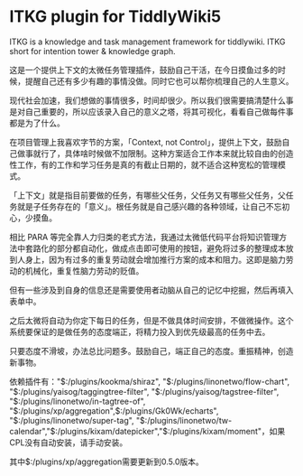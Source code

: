 # ITKG plugin for TiddlyWiki5

ITKG is a knowledge and task management framework for tiddlywiki. ITKG short for intention tower & knowledge graph.

这是一个提供上下文的太微任务管理插件，鼓励自己干活，在今日摸鱼过多的时候，提醒自己还有多少有趣的事情没做。同时它也可以帮你梳理自己的人生意义。

现代社会加速，我们想做的事情很多，时间却很少。所以我们很需要搞清楚什么事是对自己重要的，所以应该录入自己的意义之塔，将其可视化，看看自己做每件事都是为了什么。

在项目管理上我喜欢字节的方案，「Context, not Control」，提供上下文，鼓励自己做事就行了，具体啥时候做不加限制。这种方案适合工作本来就比较自由的创造性工作，有的工作和学习任务是真的有截止日期的，就不适合这种宽松的管理模式。

「上下文」就是指目前要做的任务，有哪些父任务，父任务又有哪些父任务，父任务就是子任务存在的「意义」。根任务就是自己感兴趣的各种领域，让自己不忘初心，少摸鱼。

相比 PARA 等完全靠人力归类的老式方法，我通过太微低代码平台将知识管理方法中套路化的部分都自动化，做成点击即可使用的按钮，避免将过多的整理成本放到人身上，因为有过多的重复劳动就会增加推行方案的成本和阻力。这即是脑力劳动的机械化，重复性脑力劳动的贬值。

但有一些涉及到自身的信息还是需要使用者动脑从自己的记忆中挖掘，然后再填入表单中。

之后太微将自动为你定下每日的任务，但是不做具体时间安排，不做微操作。这个系统要保证的是做任务的态度端正，将精力投入到优先级最高的任务中去。

只要态度不滑坡，办法总比问题多。鼓励自己，端正自己的态度。重振精神，创造新事物。

依赖插件有："$:/plugins/kookma/shiraz", "$:/plugins/linonetwo/flow-chart", "$:/plugins/yaisog/taggingtree-filter", "$:/plugins/yaisog/tagstree-filter", "$:/plugins/linonetwo/in-tagtree-of", "$:/plugins/xp/aggregation",$:/plugins/Gk0Wk/echarts", "$:/plugins/linonetwo/super-tag", "$:/plugins/linonetwo/tw-calendar","$:/plugins/kixam/datepicker","$:/plugins/kixam/moment"，如果CPL没有自动安装，请手动安装。

其中$:/plugins/xp/aggregation需要更新到0.5.0版本。
